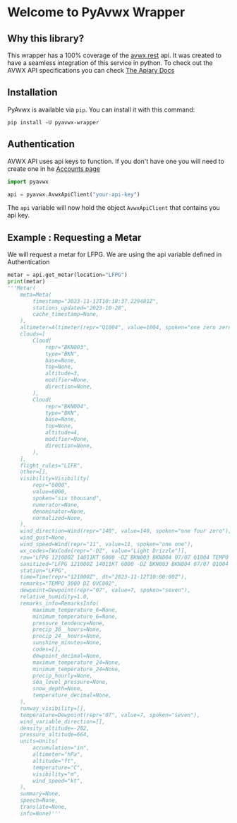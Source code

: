 # Welcome to PyAvwx Wrapper 

## Why this library?
This wrapper has a 100% coverage of the [avwx.rest](https://avwx.rest) api.
It was created to have a seamless integration of this service in python. 
To check out the AVWX API specifications you can check [The Apiary Docs](https://avwx.docs.apiary.io/)


## Installation

PyAvwx is available via `pip`. You can install it with this command:

`pip install -U pyavwx-wrapper`

## Authentication

AVWX API uses api keys to function. If you don't have one you will need to create one in he [Accounts page](https://account.avwx.rest/)

```python
import pyavwx

api = pyavwx.AvwxApiClient("your-api-key")
```

The `api` variable will now hold the object `AvwxApiClient` that contains you api key. 

## Example : Requesting a Metar 
We will request a metar for LFPG.
We are using the api variable defined in Authentication
```python
metar = api.get_metar(location="LFPG")
print(metar)
'''Metar(
    meta=Meta(
        timestamp="2023-11-12T10:18:37.229481Z",
        stations_updated="2023-10-28",
        cache_timestamp=None,
    ),
    altimeter=Altimeter(repr="Q1004", value=1004, spoken="one zero zero four"),
    clouds=[
        Cloud(
            repr="BKN003",
            type="BKN",
            base=None,
            top=None,
            altitude=3,
            modifier=None,
            direction=None,
        ),
        Cloud(
            repr="BKN004",
            type="BKN",
            base=None,
            top=None,
            altitude=4,
            modifier=None,
            direction=None,
        ),
    ],
    flight_rules="LIFR",
    other=[],
    visibility=Visibility(
        repr="6000",
        value=6000,
        spoken="six thousand",
        numerator=None,
        denominator=None,
        normalized=None,
    ),
    wind_direction=Wind(repr="140", value=140, spoken="one four zero"),
    wind_gust=None,
    wind_speed=Wind(repr="11", value=11, spoken="one one"),
    wx_codes=[WxCode(repr="-DZ", value="Light Drizzle")],
    raw="LFPG 121000Z 14011KT 6000 -DZ BKN003 BKN004 07/07 Q1004 TEMPO 3000 DZ OVC002",
    sanitized="LFPG 121000Z 14011KT 6000 -DZ BKN003 BKN004 07/07 Q1004 TEMPO 3000 DZ OVC002",
    station="LFPG",
    time=Time(repr="121000Z", dt="2023-11-12T10:00:00Z"),
    remarks="TEMPO 3000 DZ OVC002",
    dewpoint=Dewpoint(repr="07", value=7, spoken="seven"),
    relative_humidity=1.0,
    remarks_info=RemarksInfo(
        maximum_temperature_6=None,
        minimum_temperature_6=None,
        pressure_tendency=None,
        precip_36__hours=None,
        precip_24__hours=None,
        sunshine_minutes=None,
        codes=[],
        dewpoint_decimal=None,
        maximum_temperature_24=None,
        minimum_temperature_24=None,
        precip_hourly=None,
        sea_level_pressure=None,
        snow_depth=None,
        temperature_decimal=None,
    ),
    runway_visibility=[],
    temperature=Dewpoint(repr="07", value=7, spoken="seven"),
    wind_variable_direction=[],
    density_altitude=-202,
    pressure_altitude=664,
    units=Units(
        accumulation="in",
        altimeter="hPa",
        altitude="ft",
        temperature="C",
        visibility="m",
        wind_speed="kt",
    ),
    summary=None,
    speech=None,
    translate=None,
    info=None)'''

```
